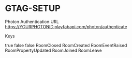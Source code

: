 # GTAG-SETUP

Photon Authentication URL
https://YOURPHOTONID.playfabapi.com/photon/authenticate


Keys

true
false
false
RoomClosed
RoomCreated
RoomEventRaised
RoomPropertyUpdated
RoomJoined
RoomLeave
